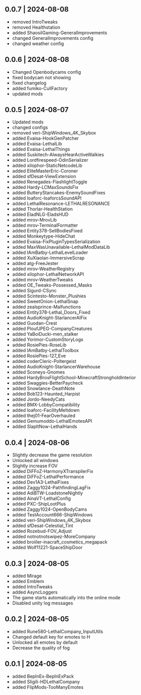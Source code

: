 ## 0.0.7 | 2024-08-08

- removed IntroTweaks
- removed Healthstation
- added ShaosilGaming-GeneralImprovements
- changed GeneralImprovements config
- changed weather config

## 0.0.6 | 2024-08-08

- Changed Openbodycams config
- fixed bodycam not showing
- fixed changelog
- added fumiko-CullFactory
- updated mods

## 0.0.5 | 2024-08-07

- Updated mods
- changed configs
- removed veri-ShipWindows_4K_Skybox
- added Evaisa-HookGenPatcher
- added Evaisa-LethalLib
- added Evaisa-LethalThings
- added Suskitech-AlwaysHearActiveWalkies
- added Lordfirespeed-OdinSerializer
- added xilophor-StaticNetcodeLib
- added EliteMasterEric-Coroner
- added sfDesat-ViewExtension
- added Renegades-FlashlightToggle
- added Hardy-LCMaxSoundsFix
- added ButteryStancakes-EnemySoundFixes
- added loaforc-loaforcsSoundAPI
- added LethalResonance-LETHALRESONANCE
- added Thorlar-HealthStation
- added EladNLG-EladsHUD
- added mrov-MrovLib
- added mrov-TerminalFormatter
- added Entity378-SellBodiesFixed
- added Monkeytype-HideChat
- added Evaisa-FixPluginTypesSerialization
- added MaxWasUnavailable-LethalModDataLib
- added IAmBatby-LethalLevelLoader
- added XuXiaolan-ImmersiveScrap
- added atg-FreeJester
- added mrov-WeatherRegistry
- added xilophor-LethalNetworkAPI
- added mrov-WeatherTweaks
- added OE_Tweaks-Possessed_Masks
- added Sigurd-CSync
- added Scintesto-Monster_Plushies
- added SweetOnion-LethalSnap
- added zealsprince-Malfunctions
- added Entity378-Lethal_Doors_Fixed
- added AudioKnight-StarlancerAIFix
- added Guodan-Crest
- added PloufJPEG-CompanyCreatures
- added YaBoiDucki-men_stalker
- added Yorimor-CustomStoryLogs
- added RosiePies-RoseLib
- added IAmBatby-LethalToolbox
- added RosiePies-127_Eve
- added coderCleric-Poltergeist
- added AudioKnight-StarlancerWarehouse
- added Sconeys-Gnomes
- added HardyBrosFlightSchool-MinecraftStrongholdInterior
- added Swaggies-BetterPaycheck
- added Snowlance-DeathNote
- added Bob123-Haunted_Harpist
- added Jordo-NeedyCats
- added BMX-LobbyCompatibility
- added loaforc-FacilityMeltdown
- added thej01-FearOverhauled
- added Gemumoddo-LethalEmotesAPI
- added SlapItNow-LethalHands

## 0.0.4 | 2024-08-06

- Slightly decrease the game resolution
- Unlocked all windows
- Slightly increase FOV
- added DiFFoZ-HarmonyXTranspilerFix
- added DiFFoZ-LethalPerformance
- added Dev1A3-LethalFixes
- added Zaggy1024-PathfindingLagFix
- added AdiBTW-LoadstoneNightly
- added AinaVT-LethalConfig
- added PXC-ShipLootPlus
- added Zaggy1024-OpenBodyCams
- added TestAccount666-ShipWindows
- added veri-ShipWindows_4K_Skybox
- added sfDesat-Celestial_Tint
- added Rozebud-FOV_Adjust
- added notnotnotswipez-MoreCompany
- added broiiler-inacraft_cosmetics_megapack
- added Wolf11221-SpaceShipDoor

## 0.0.3 | 2024-08-05

- added Mirage
- added Emblem
- added IntroTweaks
- added AsyncLoggers
- The game starts automatically into the online mode
- Disabled unity log messages

## 0.0.2 | 2024-08-05

- added Rune580-LethalCompany_InputUtils
- Changed default key for emotes to H
- Unlocked all emotes by default
- Decrease the quality of fog

## 0.0.1 | 2024-08-05

- added BepInEx-BepInExPack
- added Sligili-HDLethalCompany
- added FlipMods-TooManyEmotes
